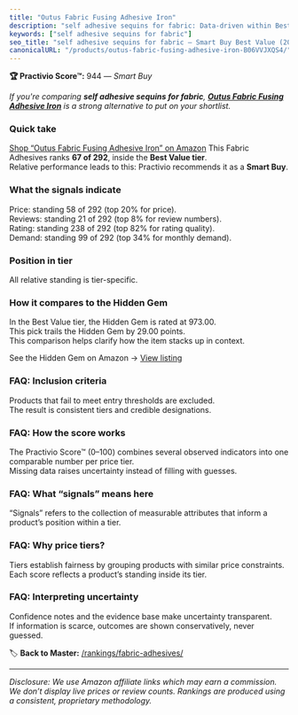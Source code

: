 ```yaml
---
title: "Outus Fabric Fusing Adhesive Iron"
description: "self adhesive sequins for fabric: Data-driven within Best Value ranking using the Practivio Score™. Positioned by quality, value, demand, findability, momentum."
keywords: ["self adhesive sequins for fabric"]
seo_title: "self adhesive sequins for fabric — Smart Buy Best Value (2025)"
canonicalURL: "/products/outus-fabric-fusing-adhesive-iron-B06VVJXQS4/"
---
```


**🏆 Practivio Score™:** 944 — _Smart Buy_


*If you're comparing **self adhesive sequins for fabric**, **[Outus Fabric Fusing Adhesive Iron](https://www.amazon.com/dp/B06VVJXQS4?tag=practivio-20)** is a strong alternative to put on your shortlist.*
### Quick take
[Shop “Outus Fabric Fusing Adhesive Iron” on Amazon](https://www.amazon.com/dp/B06VVJXQS4?tag=practivio-20)
This Fabric Adhesives ranks **67 of 292**, inside the **Best Value tier**.  
Relative performance leads to this: Practivio recommends it as a **Smart Buy**.

### What the signals indicate
Price: standing 58 of 292 (top 20% for price).  
Reviews: standing 21 of 292 (top 8% for review numbers).  
Rating: standing 238 of 292 (top 82% for rating quality).  
Demand: standing 99 of 292 (top 34% for monthly demand).

### Position in tier
All relative standing is tier-specific.

### How it compares to the Hidden Gem
In the Best Value tier, the Hidden Gem is rated at 973.00.  
This pick trails the Hidden Gem by 29.00 points.  
This comparison helps clarify how the item stacks up in context.  

See the Hidden Gem on Amazon → [View listing](https://www.amazon.com/dp/B00178QSE6?tag=practivio-20)

### FAQ: Inclusion criteria
Products that fail to meet entry thresholds are excluded.  
The result is consistent tiers and credible designations.

### FAQ: How the score works
The Practivio Score™ (0–100) combines several observed indicators into one comparable number per price tier.  
Missing data raises uncertainty instead of filling with guesses.

### FAQ: What “signals” means here
“Signals” refers to the collection of measurable attributes that inform a product’s position within a tier.

### FAQ: Why price tiers?
Tiers establish fairness by grouping products with similar price constraints.  
Each score reflects a product’s standing inside its tier.

### FAQ: Interpreting uncertainty
Confidence notes and the evidence base make uncertainty transparent.  
If information is scarce, outcomes are shown conservatively, never guessed.


🏷️ **Back to Master:** [/rankings/fabric-adhesives/](/rankings/fabric-adhesives/)

---
_Disclosure: We use Amazon affiliate links which may earn a commission. We don’t display live prices or review counts. Rankings are produced using a consistent, proprietary methodology._
